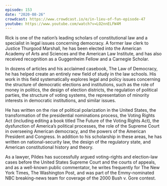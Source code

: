 ```yaml
---
episode: 153
date: "2020-08-26"
crowdcast: https://www.crowdcast.io/e/in-lieu-of-fun-episode-47
youtube: https://www.youtube.com/watch?v=LO2nnELFW4M
---
```


Rick is one of the nation’s leading scholars of constitutional law and a
specialist in legal issues concerning democracy. A former law clerk to Justice
Thurgood Marshall, he has been elected into the American Academy of Arts and
Sciences and the American Law Institute, and has also received recognition as a
Guggenheim Fellow and a Carnegie Scholar.

In dozens of articles and his acclaimed casebook, The Law of Democracy, he has
helped create an entirely new field of study in the law schools. His work in
this field systematically explores legal and policy issues concerning the
structure of democratic elections and institutions, such as the role of money
in politics, the design of election districts, the regulation of political
parties, the structure of voting systems, the representation of minority
interests in democratic institutions, and similar issues.

He has written on the rise of political polarization in the United States, the
transformation of the presidential nominations process, the Voting Rights Act
(including editing a book titled The Future of the Voting Rights Act), the
dysfunction of America’s political processes, the role of the Supreme Court in
overseeing American democracy, and the powers of the American President and
Congress. In addition to his scholarship in these areas, he has written on
national-security law, the design of the regulatory state, and American
constitutional history and theory.

As a lawyer, Pildes has successfully argued voting-rights and election-law
cases before the United States Supreme Court and the courts of appeals, and as
a well-known public commentator, he writes frequently for The New York Times,
The Washington Post, and was part of the Emmy-nominated NBC breaking-news team
for coverage of the 2000 Bush v. Gore contest.
